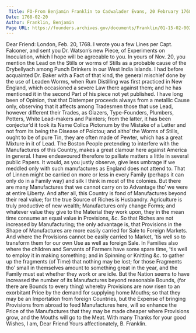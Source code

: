 ```yaml
---
 Title: FO-From Benjamin Franklin to Cadwalader Evans, 20 February 1768
Date: 1768-02-20
Author: Franklin, Benjamin
Page URL: https://founders.archives.gov/documents/Franklin/01-15-02-0029
---
```


Dear Friend:
London, Feb. 20, 1768.
I wrote you a few Lines per Capt. Falconer, and sent you Dr. Watson’s new Piece, of Experiments on Inoculation,  which I hope will be agreeable to you.
In yours of Nov. 20,  you mention the Lead on the Stills or worms of Stills as a probable cause of the Drybellyach among Punch Drinkers in our West India Islands. I had before acquainted Dr. Baker with a Fact of that kind, the general mischief done by the use of Leaden Worms, when Rum Distilling was first practiced in New England, which occasioned a severe Law there against them; and he has mentioned it in the second Part of his piece not yet published. I have long been of Opinion, that that Distemper proceeds always from a metallic Cause only, observing that it affects among Tradesmen those that use Lead, however different their Trades, as Glazers, Type-Founders, Plumbers, Potters, White Lead-makers and Painters; from the latter, it has been conjectur’d it took its Name Colica Pictonum by the Mistake of a Letter and not from its being the Disease of Poictou; and altho’ the Worms of Stills, ought to be of pure Tin, they are often made of Pewter, which has a great Mixture in it of Lead.
The Boston People pretending to interfere with the Manufactures of this Country, makes a great clamour here against America in general. I have endeavoured therefore to palliate matters a little in several public Papers. It would, as you justly observe, give less umbrage if we meddled only with such manufactures as England does not attend to. That of Linnen might be carried on more or less in every Family (perhaps it can only do in a Family way) and silk I think in most of the colonies. But there are many Manufactures that we cannot carry on to Advantage tho’ we were at entire Liberty. And after all, this Country is fond of Manufactures beyond their real value; for the true Source of Riches is Husbandry. Agriculture is truly productive of new wealth; Manufactures only change Forms; and whatever value they give to the Material they work upon, they in the mean time consume an equal value in Provisions, &c. So that Riches are not increased by Manufacturing; the only advantage is, that Provisions in the Shape of Manufactures are more easily carried for Sale to Foreign Markets. And where the Provisions cannot be easily carried to Market, ’tis well so to transform them for our own Use as well as foreign Sale. In Families also where the children and Servants of Farmers have some spare time, ’tis well to employ it in making something; and in Spinning or Knitting &c. to gather up the fragments (of Time) that nothing may be lost; for those Fragments tho’ small in themselves amount to something great in the year, and the Family must eat whether they work or are idle. But the Nation seems to have increased the number of its Manufactures beyond reasonable Bounds, (for there are Bounds to every thing) whereby Provisions are now risen to an exorbitant Price by the demand for supplying home Mouths; so that they may be an Importation from foreign Countries, but the Expense of bringing Provisions from abroad to feed Manufactures here, will so enhance the Price of the Manufactures that they may be made cheaper where Provisions grow, and the Mouths will go to the Meat. With many Thanks for your good Wishes, I am, Dear Friend Yours affectionately,
B. Franklin.

